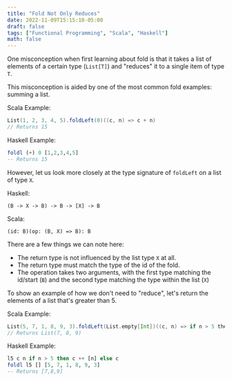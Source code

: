 ```yaml
---
title: "Fold Not Only Reduces"
date: 2022-11-09T15:15:10-05:00
draft: false
tags: ["Functional Programming", "Scala", "Haskell"]
math: false
---
```


One misconception when first learning about fold is that it takes a list of elements of a certain type (`List[T]`) and "reduces" it to a single item of type `T`.

This misconception is aided by one of the most common fold examples: summing a list.

Scala Example:

```scala
List(1, 2, 3, 4, 5).foldLeft(0)((c, n) => c + n)
// Returns 15
```

Haskell Example:

```haskell
foldl (+) 0 [1,2,3,4,5]
-- Returns 15
```

However, let us look more closely at the type signature of `foldLeft` on a list of type `X`.

Haskell:

```
(B -> X -> B) -> B -> [X] -> B
```

Scala:

```
(id: B)(op: (B, X) => B): B
```

There are a few things we can note here:

- The return type is not influenced by the list type `X` at all.
- The return type must match the type of the id of the fold.
- The operation takes two arguments, with the first type matching the id/start (`B`) and the second type matching the type within the list (`X`)

To show an example of how we don't need to "reduce", let's return the elements of a list that's greater than 5.

Scala Example:

```scala
List(5, 7, 1, 8, 9, 3).foldLeft(List.empty[Int])((c, n) => if n > 5 then c :+ n else c)
// Returns List(7, 8, 9)
```

Haskell Example:

```haskell
l5 c n if n > 5 then c ++ [n] else c
foldl l5 [] [5, 7, 1, 8, 9, 3]
-- Returns [7,8,9]
```

